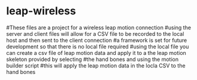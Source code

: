 # leap-wireless
#These files are a project for a wireless leap motion connection
#using the server and client files will allow for a CSV file to be recorded to the local host and then sent to the client connection
#a framework is set for future development so that there is no local file required
#using the local file you can create a csv file of leap motion data and apply it to a the leap motion skeleton provided by selecting
#the hand bones and using the motion builder script
#this will apply the leap motion data in the locla CSV to the hand bones

